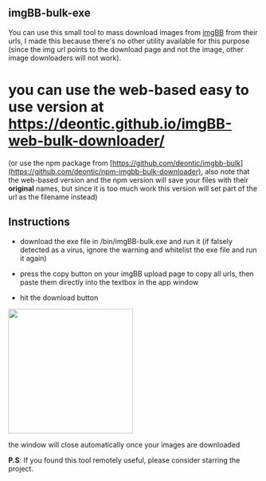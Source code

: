 ## imgBB-bulk-exe

You can use this small tool to mass download images from [imgBB](https://imgbb.com/) from their urls,
I made this because there's no other utility available for this purpose (since the img url points to the download page and not the image, other image downloaders will not work).

# you can use the **web-based easy to use** version at https://deontic.github.io/imgBB-web-bulk-downloader/
(or use the npm package from [https://github.com/deontic/imgbb-bulk](https://github.com/deontic/npm-imgbb-bulk-downloader), also note that the web-based version and the npm version will save your files with their **original** names, but since it is too much work this version will set part of the url as the filename instead)



## Instructions
* download the exe file in /bin/imgBB-bulk.exe and run it (if falsely detected as a virus, ignore the warning and whitelist the exe file and run it again)


* press the copy button on your imgBB upload page to copy all urls, then paste them directly into the textbox in the app window 
* hit the download button 

<img src = "https://user-images.githubusercontent.com/68165727/132046708-bdacd891-0b7b-4ed3-8491-462b4cdd929a.png" width = 250>


the window will close automatically once your images are downloaded



**P.S**: If you found this tool remotely useful, please consider starring the project.
